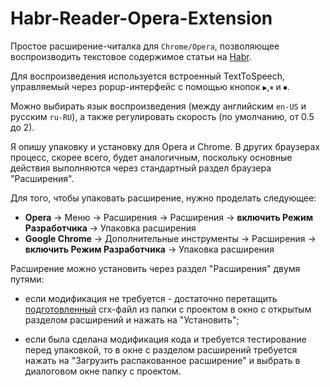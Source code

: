 # Habr-Reader-Opera-Extension
Простое расширение-читалка для `Chrome/Opera`, позволяющее воспроизводить текстовое содержимое статьи на [Habr](https://habr.com/).

Для воспроизведения используется встроенный TextToSpeech, управляемый через popup-интерфейс с помощью кнопок `▶`,`⏸` и `⏹`.

Можно выбирать язык воспроизведения (между английским `en-US` и русским `ru-RU`), а также регулировать скорость (по умолчанию, от 0.5 до 2). 

Я опишу упаковку и установку для Opera и Chrome. В других браузерах процесс, скорее всего, будет аналогичным, поскольку основные действия выполняются через стандартный раздел браузера "Расширения". 

Для того, чтобы упаковать расширение, нужно проделать следующее:
- **Opera**  → Меню  → Расширения → Расширения → **включить Режим Разработчика** → Упаковка расширения
- **Google Chrome** → Дополнительные инструменты → Расширения → **включить Режим Разработчика** → Упаковка расширения

Расширение можно установить через раздел "Расширения" двумя путями:

- если модификация не требуется - достаточно перетащить [подготовленный](https://github.com/EnjiRouz/Habr-Reader-Opera-Extension/blob/master/Habr-Reader-Opera-Extension.crx) crx-файл из папки с проектом в окно с открытым разделом расширений и нажать на "Установить";

- если была сделана модификация кода и требуется тестирование перед упаковкой, то в окне с разделом расширений требуется нажать на "Загрузить распакованное расширение" и выбрать в диалоговом окне папку с проектом.

